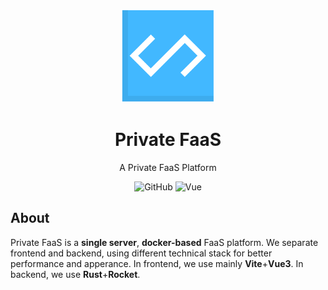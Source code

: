 <p align="center"><a href="https://github.com/SamuNatsu/private-faas/"><img src="frontend/public/private_faas_logo.svg" width="150" height="150"/></a></p>
<h1 align="center">Private FaaS</h1>
<p align="center">A Private FaaS Platform</p>

<p align="center">
<img alt="GitHub" src="https://img.shields.io/github/license/SamuNatsu/private-faas">
<img alt="Vue" src="https://img.shields.io/badge/dynamic/json?color=brightgreen&label=Vue&query=%24.dependencies.vue&url=https%3A%2F%2Fraw.githubusercontent.com%2FSamuNatsu%2Fprivate-faas%2Fmaster%2Ffrontend%2Fpackage.json">
</p>

## About
Private FaaS is a **single server**, **docker-based** FaaS platform. We separate frontend and backend, using different technical stack for better performance and apperance. In frontend, we use mainly **Vite**+**Vue3**. In backend, we use **Rust**+**Rocket**.

